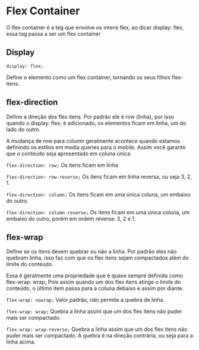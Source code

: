 # Flex Container

O flex container é a teg que envolve os intens flex, ao dicar display: flex, essa tag passa a ser um flex container

## Display

`display: flex;`

Define o elemento como um flex container, tornando os seus filhos flex-itens.


## flex-direction

Define a direção dos flex itens. Por padrão ele é row (linha), por isso quando o display: flex; é adicionado, os elementos ficam em linha, um do lado do outro.

A mudança de row para column geralmente acontece quando estamos definindo os estilos em media queries para o mobile. Assim você garante que o conteúdo seja apresentado em coluna única.

`flex-direction: row;`
 Os itens ficam em linha

`flex-direction: row-reverse;`
 Os itens ficam em linha reversa, ou seja 3, 2, 1.

`flex-direction: column;`
 Os itens ficam em uma única coluna, um embaixo do 
 outro.

`flex-direction: column-reverse;`
 Os itens ficam em uma única coluna, um embaixo do outro, porém em ordem reversa: 3, 2 e 1.


 ## flex-wrap

 Define se os itens devem quebrar ou não a linha. Por padrão eles não quebram linha, isso faz com que os flex itens sejam compactados além do limite do conteúdo.

Essa é geralmente uma propriedade que é quase sempre definida como flex-wrap: wrap; Pois assim quando um dos flex itens atinge o limite do conteúdo, o último item passa para a coluna debaixo e assim por diante.

`flex-wrap: nowrap;`
Valor padrão, não permite a quebra de linha.

`flex-wrap: wrap;`
Quebra a linha assim que um dos flex itens não puder mais ser compactado.

`flex-wrap: wrap-reverse;`
Quebra a linha assim que um dos flex itens não puder mais ser compactado. A quebra é na direção contrária, ou seja para a linha acima.